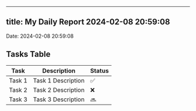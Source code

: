 
---
title: My Daily Report 2024-02-08 20:59:08
---

Date: 2024-02-08 20:59:08

## Tasks Table

| Task | Description | Status |
|------|-------------|--------|
| Task 1 | Task 1 Description | ✅ |
| Task 2 | Task 2 Description | ❌ |
| Task 3 | Task 3 Description | 🔜 |
